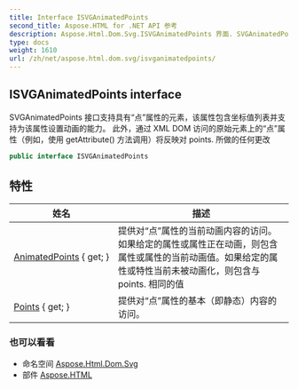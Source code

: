 ```yaml
---
title: Interface ISVGAnimatedPoints
second_title: Aspose.HTML for .NET API 参考
description: Aspose.Html.Dom.Svg.ISVGAnimatedPoints 界面. SVGAnimatedPoints 接口支持具有点属性的元素该属性包含坐标值列表并支持为该属性设置动画的能力 此外通过 XML DOM 访问的原始元素上的点属性例如使用 getAttribute 方法调用将反映对 points. 所做的任何更改
type: docs
weight: 1610
url: /zh/net/aspose.html.dom.svg/isvganimatedpoints/
---
```

## ISVGAnimatedPoints interface

SVGAnimatedPoints 接口支持具有“点”属性的元素，该属性包含坐标值列表并支持为该属性设置动画的能力。 此外，通过 XML DOM 访问的原始元素上的“点”属性（例如，使用 getAttribute() 方法调用）将反映对 points. 所做的任何更改

```csharp
public interface ISVGAnimatedPoints
```

## 特性

| 姓名 | 描述 |
| --- | --- |
| [AnimatedPoints](../../aspose.html.dom.svg/isvganimatedpoints/animatedpoints/) { get; } | 提供对“点”属性的当前动画内容的访问。如果给定的属性或属性正在动画，则包含属性或属性的当前动画值。如果给定的属性或特性当前未被动画化，则包含与 points. 相同的值 |
| [Points](../../aspose.html.dom.svg/isvganimatedpoints/points/) { get; } | 提供对“点”属性的基本（即静态）内容的访问。 |

### 也可以看看

* 命名空间 [Aspose.Html.Dom.Svg](../../aspose.html.dom.svg/)
* 部件 [Aspose.HTML](../../)


